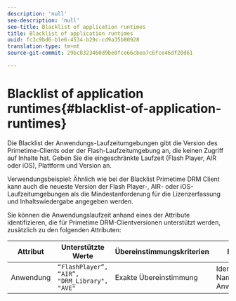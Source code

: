 ```yaml
---
description: 'null'
seo-description: 'null'
seo-title: Blacklist of application runtimes
title: Blacklist of application runtimes
uuid: fc3c9bd6-b1e6-4534-b29c-cd9a35b80928
translation-type: tm+mt
source-git-commit: 29bc8323460d9be0fce66cbea7c6fce46df20d61

---
```



# Blacklist of application runtimes{#blacklist-of-application-runtimes}

Die Blacklist der Anwendungs-Laufzeitumgebungen gibt die Version des Primetime-Clients oder der Flash-Laufzeitumgebung an, die keinen Zugriff auf Inhalte hat. Geben Sie die eingeschränkte Laufzeit (Flash Player, AIR oder iOS), Plattform und Version an.

Verwendungsbeispiel: Ähnlich wie bei der Blacklist Primetime DRM Client kann auch die neueste Version der Flash Player-, AIR- oder iOS-Laufzeitumgebungen als die Mindestanforderung für die Lizenzerfassung und Inhaltswiedergabe angegeben werden.

Sie können die Anwendungslaufzeit anhand eines der Attribute identifizieren, die für Primetime DRM-Clientversionen unterstützt werden, zusätzlich zu den folgenden Attributen:

| **Attribut** | **Unterstützte Werte** | **Übereinstimmungskriterien** | **Beschreibung** |
|---|---|---|---|
| Anwendung | `“FlashPlayer”, “AIR”, "DRM_Library", "AVE"` | Exakte Übereinstimmung | Identifiziert den Namen der Anwendungslaufzeit. |

